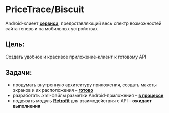 # PriceTrace/Biscuit
Android-клиент [**сервиса**](https://pricetrace.ru "Разработанный нами ранее сервис"), предоставляющий весь спектр возможностей сайта теперь и на мобильных устройствах

## Цель:
Создать удобное и красивое приложение-клиент к готовому API

## Задачи:
- продумать внутренную архитектуру приложения, создать макеты экранов и их расположения – [**готово**](https://drive.google.com/file/d/1nkIK7gr2SfUkM442ZevXTWo_4UyFJkGv/view?usp=sharing "Ссылка на .drawio-файл")
- разработать .xml-файлы разметки Android-приложения – [**в процессе**](https://github.com/exceptionteapots/biscuit "Ссылка в master проекта") 
- подвязать модуль [**Retrofit**](https://square.github.io/retrofit/ "Сторонняя библиотека") для взаимодействия с API – **ожидает выполнения**
